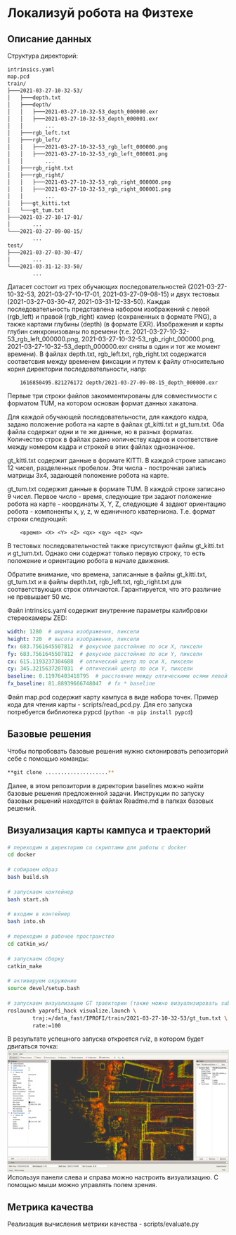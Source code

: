 # Локализуй робота на Физтехе

## Описание данных

Структура директорий:
```
intrinsics.yaml
map.pcd
train/
├───2021-03-27-10-32-53/
│   ├───depth.txt
│   ├───depth/
│   │   ├───2021-03-27-10-32-53_depth_000000.exr
│   │   ├───2021-03-27-10-32-53_depth_000001.exr
│   │       ...
│   ├───rgb_left.txt
│   ├───rgb_left/
│   │   ├───2021-03-27-10-32-53_rgb_left_000000.png
│   │   ├───2021-03-27-10-32-53_rgb_left_000001.png
│   │       ...
│   ├───rgb_right.txt
│   ├───rgb_right/
│   │   ├───2021-03-27-10-32-53_rgb_right_000000.png
│   │   ├───2021-03-27-10-32-53_rgb_right_000001.png
│   │       ...
│   ├───gt_kitti.txt
│   └───gt_tum.txt
├───2021-03-27-10-17-01/
│       ...
└───2021-03-27-09-08-15/
        ...
test/
├───2021-03-27-03-30-47/
│       ...
└───2021-03-31-12-33-50/
        ...
```

Датасет состоит из трех обучающих последовательностей (2021-03-27-10-32-53, 2021-03-27-10-17-01, 2021-03-27-09-08-15) и двух тестовых (2021-03-27-03-30-47, 2021-03-31-12-33-50). Каждая последовательность представлена набором изображений с левой (rgb_left) и правой (rgb_right) камер (сохраненных в формате PNG), а также картами глубины (depth) (в формате EXR). Изображения и карты глубин синхронизованы по времени (т.е. 2021-03-27-10-32-53_rgb_left_000000.png, 2021-03-27-10-32-53_rgb_right_000000.png, 2021-03-27-10-32-53_depth_000000.exr сняты в один и тот же момент времени). В файлах depth.txt, rgb_left.txt, rgb_right.txt содержатся соответсвия между временем фиксации и путем к файлу относительно корня директории последовательности, напр:

        1616850495.821276172 depth/2021-03-27-09-08-15_depth_000000.exr

Первые три строки файлов закомментированы для совместимости с форматом TUM, на котором основан формат данных хакатона.

Для каждой обучающей последовательности, для каждого кадра, задано положение робота на карте в файлах gt_kitti.txt и gt_tum.txt. Оба файла содержат одни и те же данные, но в разных форматах. Количество строк в файлах равно количеству кадров и соответствие между номером кадра и строкой в этих файлах однозначное. 

gt_kitti.txt содержит данные в формате KITTI. В каждой строке записано 12 чисел, разделенных пробелом. Эти числа - построчная запись матрицы 3x4, задающей положение робота на карте.

gt_tum.txt содержит данные в формате TUM. В каждой строке записано 9 чисел. Первое число - время, следующие три задают положение робота на карте - координаты X, Y, Z, следующие 4 задают ориентацию робота - компоненты x, y, z, w единичного кватерниона. Т.е. формат строки следующий:

        <время> <X> <Y> <Z> <qx> <qy> <qz> <qw>

В тестовых последовательностей также присутствуют файлы gt_kitti.txt и gt_tum.txt. Однако они содержат только первую строку, то есть положение и ориентацию робота в начале движения.

Обратите внимание, что времена, записанные в файлы gt_kitti.txt, gt_tum.txt и в файлы depth.txt, rgb_left.txt, rgb_right.txt для соответствующих строк отличаются. Гарантируется, что это различие не превышает 50 мс.

Файл intrinsics.yaml содержит внутренние параметры калибровки стереокамеры ZED:
```yaml
width: 1280  # ширина изображения, пиксели
height: 720  # высота изображения, пиксели
fx: 683.7561645507812  # фокусное расстойние по оси X, пиксели
fy: 683.7561645507812  # фокусное расстойние по оси Y, пиксели
cx: 615.1193237304688  # оптический центр по оси X, пиксели
cy: 345.3215637207031  # оптический центр по оси Y, пиксели
baseline: 0.11976403418795  # расстояние между оптическими осями левой и правой камер, метры
fx_baseline: 81.88939666748047  # fx * baseline
```

Файл map.pcd содержит карту кампуса в виде набора точек. Пример кода для чтения карты - scripts/read_pcd.py. Для его запуска потребуется библиотека pypcd (`python -m pip install pypcd`)

## Базовые решения
Чтобы попробовать базовые решения нужно склонировать репозиторий себе с помощью команды:
```bash
**git clone ....................**
```
Далее, в этом репозитории в директории baselines можно найти базовые решения предложенной задачи.
Инструкции по запуску базовых решений находятся в файлах Readme.md в папках базовых решений.

## Визуализация карты кампуса и траекторий

```bash
# переходим в директорию со скриптами для работы с docker
cd docker

# собираем образ
bash build.sh

# запускаем контейнер
bash start.sh

# входим в контейнер
bash into.sh

# переходим в рабочее пространство
cd catkin_ws/

# запускаем сборку
catkin_make

# активируем окружение
source devel/setup.bash

# запускаем визуализацию GT траектории (также можно визуализировать submission)
roslaunch yaprofi_hack visualize.launch \
        traj:=/data_fast/IPROFI/train/2021-03-27-10-32-53/gt_tum.txt \
        rate:=100
```
В результате успешного запуска откроется rviz, в котором будет двигаться точка:
![pangolin](imgs/rviz.png)
Используя панели слева и справа можно настроить визуализацию. С помощью мыши можно управлять полем зрения.

## Метрика качества

Реализация вычисления метрики качества - scripts/evaluate.py
